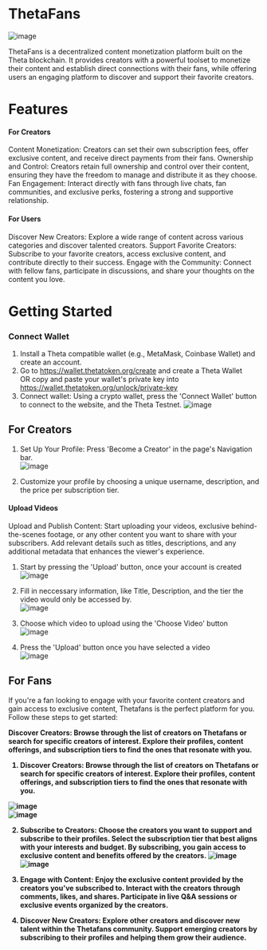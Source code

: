 # ThetaFans

![image](https://github.com/JustUzair/ThetaFans/assets/100609687/2e295ae3-0664-47ed-b92d-8757505a6503)

ThetaFans is a decentralized content monetization platform built on the Theta blockchain. It provides creators with a powerful toolset to monetize their content and establish direct connections with their fans, while offering users an engaging platform to discover and support their favorite creators.

# Features
#### For Creators
Content Monetization: Creators can set their own subscription fees, offer exclusive content, and receive direct payments from their fans.
Ownership and Control: Creators retain full ownership and control over their content, ensuring they have the freedom to manage and distribute it as they choose.
Fan Engagement: Interact directly with fans through live chats, fan communities, and exclusive perks, fostering a strong and supportive relationship.
#### For Users
Discover New Creators: Explore a wide range of content across various categories and discover talented creators.
Support Favorite Creators: Subscribe to your favorite creators, access exclusive content, and contribute directly to their success.
Engage with the Community: Connect with fellow fans, participate in discussions, and share your thoughts on the content you love.

# Getting Started 
### Connect Wallet
1. Install a Theta compatible wallet (e.g., MetaMask, Coinbase Wallet) and create an account.
2. Go to https://wallet.thetatoken.org/create and create a Theta Wallet <br/>
OR copy and paste your wallet's private key into https://wallet.thetatoken.org/unlock/private-key
3. Connect wallet: Using a crypto wallet, press the 'Connect Wallet' button to connect to the website, and the Theta Testnet. 
![image](https://github.com/JustUzair/ThetaFans/assets/100609687/3c1430e1-3bbd-4a6f-b379-8c143e689fc4)

## For Creators

1. Set Up Your Profile: Press 'Become a Creator' in the page's Navigation bar. <br/>
![image](https://github.com/JustUzair/ThetaFans/assets/100609687/de713861-debe-4e0b-b84d-d7e371a77fc4)

2. Customize your profile by choosing a unique username, description, and the price per subscription tier. 

#### Upload Videos

Upload and Publish Content: Start uploading your videos, exclusive behind-the-scenes footage, or any other content you want to share with your subscribers. Add relevant details such as titles, descriptions, and any additional metadata that enhances the viewer's experience.

1. Start by pressing the 'Upload' button, once your account is created <br/>
![image](https://github.com/JustUzair/ThetaFans/assets/100609687/5d0e1319-0880-4a6d-8a7e-5998c271e295)

2. Fill in neccessary information, like Title, Description, and the tier the video would only be accessed by. <br/>
![image](https://github.com/JustUzair/ThetaFans/assets/100609687/31f17af2-d03b-4b02-bd6f-4156ff20eaa3)

3. Choose which video to upload using the 'Choose Video' button <br/>
![image](https://github.com/JustUzair/ThetaFans/assets/100609687/a5fed5fb-15ea-4730-b6e2-e7f50baa96b7)

4. Press the 'Upload' button once you have selected a video <br/>
![image](https://github.com/JustUzair/ThetaFans/assets/100609687/6f5ea121-2ca1-4b6e-8d79-b7751204d108)

## For Fans

If you're a fan looking to engage with your favorite content creators and gain access to exclusive content, Thetafans is the perfect platform for you. Follow these steps to get started:

<b>Discover Creators:<b/> Browse through the list of creators on Thetafans or search for specific creators of interest. Explore their profiles, content offerings, and subscription tiers to find the ones that resonate with you.

1. Discover Creators: Browse through the list of creators on Thetafans or search for specific creators of interest. Explore their profiles, content offerings, and subscription tiers to find the ones that resonate with you.
  
 ![image](https://github.com/JustUzair/ThetaFans/assets/100609687/26dac372-2dde-4e1b-a3fa-3b096def0557) <br/>
![image](https://github.com/JustUzair/ThetaFans/assets/100609687/3217c1db-5010-4028-b276-08b029832c8f)
  
2. Subscribe to Creators: Choose the creators you want to support and subscribe to their profiles. Select the subscription tier that best aligns with your interests and budget. By subscribing, you gain access to exclusive content and benefits offered by the creators.
![image](https://github.com/JustUzair/ThetaFans/assets/100609687/91e4d262-354e-4f5f-8dcd-07a352af4286)
  ![image](https://github.com/JustUzair/ThetaFans/assets/100609687/2192872a-de75-46d4-88e5-0eb0ddb7c1db)

3. Engage with Content: Enjoy the exclusive content provided by the creators you've subscribed to. Interact with the creators through comments, likes, and shares. Participate in live Q&A sessions or exclusive events organized by the creators.
 
4. Discover New Creators: Explore other creators and discover new talent within the Thetafans community. Support emerging creators by subscribing to their profiles and helping them grow their audience.
